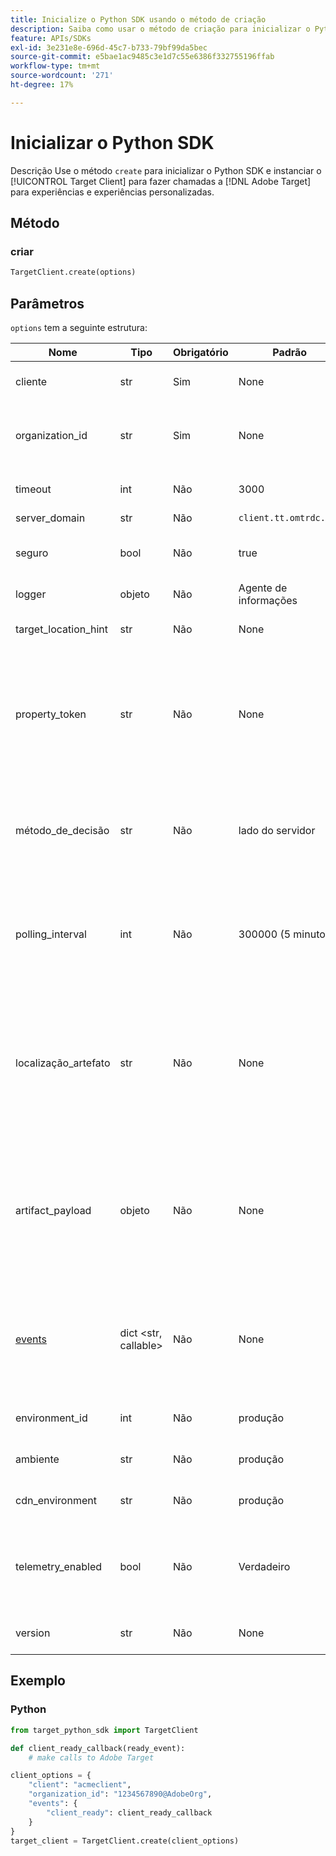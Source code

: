 ```yaml
---
title: Inicialize o Python SDK usando o método de criação
description: Saiba como usar o método de criação para inicializar o Python SDK e instanciar o [!UICONTROL TargetClient] para fazer chamadas para  [!DNL Adobe Target]  para experimentos e experiências personalizadas.
feature: APIs/SDKs
exl-id: 3e231e8e-696d-45c7-b733-79bf99da5bec
source-git-commit: e5bae1ac9485c3e1d7c55e6386f332755196ffab
workflow-type: tm+mt
source-wordcount: '271'
ht-degree: 17%

---
```


# Inicializar o Python SDK

Descrição
Use o método `create` para inicializar o Python SDK e instanciar o [!UICONTROL Target Client] para fazer chamadas a [!DNL Adobe Target] para experiências e experiências personalizadas.

## Método

### criar

```python {line-numbers="true"}
TargetClient.create(options)
```

## Parâmetros

`options` tem a seguinte estrutura:

| Nome | Tipo | Obrigatório | Padrão | Descrição |
| --- | --- | --- | --- | --- |
| cliente | str | Sim | None | [!UICONTROL Adobe Target client ID] |
| organization_id | str | Sim | None | [!UICONTROL Experience Cloud Organization ID] |
| timeout | int | Não | 3000 | Tempo limite em milissegundos |
| server_domain | str | Não | `client.tt.omtrdc.net` |  | Substitui o nome de host padrão |
| seguro | bool | Não | true | Não definido para impor o esquema HTTP |
| logger | objeto | Não | Agente de informações |  | Substitui o agente de log INFO padrão |
| target_location_hint | str | Não | None | [!DNL Target] dica de localização |
| property_token | str | Não | None | Token de propriedade [!DNL Target]. Se especificado aqui, todas as chamadas get_offers usarão esse valor. |
| método_de_decisão | str | Não | lado do servidor | Determina qual método de decisão usar ([no dispositivo](/help/dev/implement/server-side/sdk-guides/on-device-decisioning/overview.md), no lado do servidor, híbrido) |
| polling_interval | int | Não | 300000 (5 minutos) | Intervalo de sondagem para o [artefato de regra de decisão no dispositivo](/help/dev/implement/server-side/sdk-guides/on-device-decisioning/rule-artifact-overview.md) (em ms) |
| localização_artefato | str | Não | None | Uma URL totalmente qualificada para o [artefato de regra de decisão no dispositivo](/help/dev/implement/server-side/sdk-guides/on-device-decisioning/rule-artifact-overview.md). Substitui o local determinado internamente. |
| artifact_payload | objeto | Não | None | A carga JSON do [artefato de regra de decisão no dispositivo](/help/dev/implement/server-side/sdk-guides/on-device-decisioning/rule-artifact-overview.md). Se especificado, é usado em vez de solicitar um de um URL. |
| [events](sdk-events.md) | dict &lt;str, callable> | Não | None | Um objeto opcional com chaves de nome de evento e valores de função de retorno de chamada |
| environment_id | int | Não | produção | A ID do ambiente [!DNL Target] |
| ambiente | str | Não | produção | O nome do ambiente [!DNL Target] |
| cdn_environment | str | Não | produção | O nome do ambiente CDN |
| telemetry_enabled | bool | Não | Verdadeiro | Se definido como Falso, os dados de telemetria não serão enviados para [!DNL Adobe] |
| version | str | Não | None | O número da versão deste SDK |

## Exemplo

### Python

```python {line-numbers="true"}
from target_python_sdk import TargetClient

def client_ready_callback(ready_event):
    # make calls to Adobe Target

client_options = {
    "client": "acmeclient",
    "organization_id": "1234567890@AdobeOrg",
    "events": {
        "client_ready": client_ready_callback
    }
}
target_client = TargetClient.create(client_options)
```
